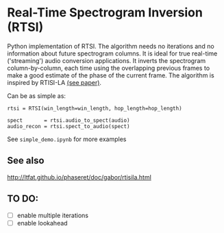 # Real-Time Spectrogram Inversion (RTSI)

Python implementation of RTSI. The algorithm needs no iterations and no information about future spectrogram columns. It is ideal for true real-time ('streaming') audio conversion applications.  It inverts the spectrogram column-by-column, each time using the overlapping previous frames to make a good estimate of the phase of the current frame. The algorithm is inspired by RTISI-LA [(see paper)](https://ieeexplore.ieee.org/document/4244543).

Can be as simple as:
```
rtsi = RTSI(win_length=win_length, hop_length=hop_length)

spect       = rtsi.audio_to_spect(audio)
audio_recon = rtsi.spect_to_audio(spect)
```
See `simple_demo.ipynb` for more examples

## See also
http://ltfat.github.io/phaseret/doc/gabor/rtisila.html

## TO DO:
- [ ] enable multiple iterations
- [ ] enable lookahead
